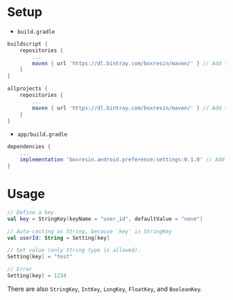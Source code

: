 # Setup
- `build.gradle`
```gradle
buildscript {
    repositories {
        ...
        maven { url 'https://dl.bintray.com/boxresin/maven/' } // Add this line.
    }
}

allprojects {
    repositories {
        ...
        maven { url 'https://dl.bintray.com/boxresin/maven/' } // Add this line.
    }
}
```

- `app/build.gradle`
```gradle
dependencies {
    ...
    implementation 'boxresin.android.preference:settings:0.1.0' // Add this line.
}
```

# Usage
```kotlin
// Define a key.
val key = StringKey(keyName = "user_id", defaultValue = "none")

// Auto-casting as String, because 'key' is StringKey
val userId: String = Setting[key]

// Set value (only String type is allowed).
Setting[key] = "test"

// Error
Setting[key] = 1234
```
There are also `StringKey`, `IntKey`, `LongKey`, `FloatKey`, and `BooleanKey`.
